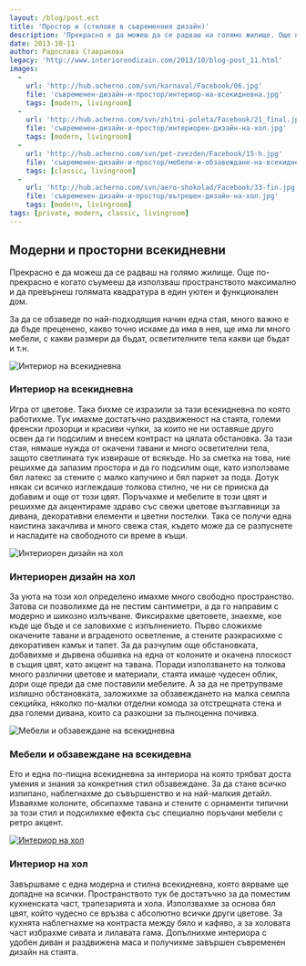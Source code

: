 ```yaml
---
layout: /blog/post.ect
title: 'Простор и (стилове в съвременния дизайн)'
description: 'Прекрасно е да можеш да се радваш на голямо жилище. Още по-прекрасно е когато съумееш да използваш пространството максимално и да превърнеш голямата квадратура в един уютен и функционален дом.'
date: 2013-10-11
author: Радослава Ставракова
legacy: 'http://www.interiorendizain.com/2013/10/blog-post_11.html'
images:
  -
    url: 'http://hub.acherno.com/svn/karnaval/Facebook/06.jpg'
    file: 'съвременен-дизайн-и-простор/интериор-на-всекидневна.jpg'
    tags: [modern, livingroom]
  -
    url: 'http://hub.acherno.com/svn/zhitni-poleta/Facebook/21_final.jpg'
    file: 'съвременен-дизайн-и-простор/интериорен-дизайн-на-хол.jpg'
    tags: [modern, livingroom]
  -
    url: 'http://hub.acherno.com/svn/pet-zvezden/Facebook/15-h.jpg'
    file: 'съвременен-дизайн-и-простор/мебели-и-обзавеждане-на-всекидневна.jpg'
    tags: [classic, livingroom]
  -
    url: 'http://hub.acherno.com/svn/aero-shokolad/Facebook/33-fin.jpg'
    file: 'съвременен-дизайн-и-простор/вътрешен-дизайн-на-хол.jpg'
    tags: [modern, livingroom]
tags: [private, modern, classic, livingroom]
---
```

## **Модерни** и просторни **всекидневни**
Прекрасно е да можеш да се радваш на голямо жилище. Още по-прекрасно е когато съумееш да използваш пространството максимално и да превърнеш голямата квадратура в един уютен и функционален дом.

За да се обзаведе по най-подходящия начин една стая, много важно е да бъде преценено, какво точно искаме да има в нея, ще има ли много мебели, с какви размери да бъдат, осветителните тела какви ще бъдат и т.н.

![Интериор на всекидневна](съвременен-дизайн-и-простор/интериор-на-всекидневна.jpg)
### Интериор на **всекидневна**

Игра от цветове. Така бихме се изразили за тази всекидневна по която работихме. Тук имахме достатъчно раздвиженост на стаята, големи френски прозорци и красиви чупки, за които не ни оставяше друго освен да ги подсилим и внесем контраст на цялата обстановка. За тази стая, нямаше нужда от окачени тавани и много осветителни тела, защото светлината тук извираше от всякъде. Но за сметка на това, ние решихме да запазим простора и да го подсилим още, като използваме бял латекс за стените с малко капучино и бял паркет за пода. Дотук някак си всичко изглеждаше толкова стилно, че ни се прииска да добавим и още от този цвят. Поръчахме и мебелите в този цвят и решихме да акцентираме здраво със свежи цветове възглавници за дивана, декоративни елементи и цветни постелки. Така се получи една наистина закачлива и много свежа стая, където може да се разпуснете и насладите на свободното си време в къщи.

![Интериорен дизайн на хол](съвременен-дизайн-и-простор/интериорен-дизайн-на-хол.jpg)
### Интериорен дизайн на **хол**

За уюта на този хол определено имахме много свободно пространство. Затова си позволихме да не пестим сантиметри, а да го направим с модерно и шикозно излъчване. Фиксирахме цветовете, знаехме, кое къде ще бъде и се заловихме с изпълнението. Първо сложихме окачените тавани и вграденото осветление, а стените разкрасихме с декоративен камък и тапет. За да разчупим още обстановката, добавихме и дървена обшивка на една от колоните и окачена плоскост в същия цвят, като акцент на тавана. Поради използването на толкова много различни цветове и материали, стаята имаше чудесен облик, дори още преди да сме поставили мебелите. А за да не претрупваме излишно обстановката, заложихме за обзавеждането на малка семпла секцийка, няколко по-малки отделни комода за отстрещната стена и два големи дивана, които са разкошни за пълноценна почивка.

![Мебели и обзавеждане на всекидневна](съвременен-дизайн-и-простор/мебели-и-обзавеждане-на-всекидневна.jpg)
### Мебели и обзавеждане на **всекидевна**

Ето и една по-пищна всекидневна за интериора на която трябват доста умения и знания за конкретния стил обзавеждане. За да стане всичко изпипано, наблегнахме до съвършенство и на най-малкия детайл. Изваяхме колоните, обсипахме тавана и стените с орнаменти типични за този стил и подсилихме ефекта със специално поръчани мебели с ретро акцент.

[![Интериор на хол](съвременен-дизайн-и-простор/вътрешен-дизайн-на-хол.jpg)](http://acherno.bg/интериорен-дизайн/апартамент/аеро-шоколад/интериор.html)
### Интериор на **хол**

Завършваме с една модерна и стилна всекидневна, която вярваме ще допадне на всички. Пространството тук бе достатъчно за да поместим кухненската част, трапезарията и хола. Използвахме за основа бял цвят, който чудесно се връзва с абсолютно всички други цветове. За кухнята наблегнахме на контраста между бяло и кафяво, а за холовата част избрахме сивата и лилавата гама. Допълнихме интериора с удобен диван и раздвижена маса и получихме завършен съвременен дизайн на стаята.